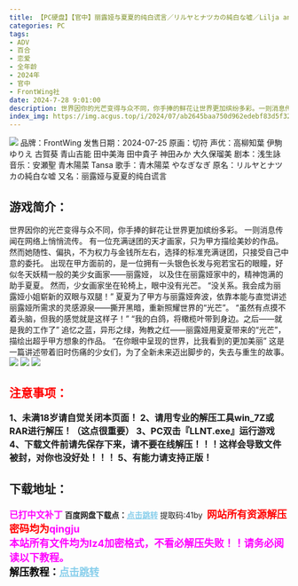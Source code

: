 ```yaml
---
title: 【PC硬盘】【官中】丽露娅与夏夏的纯白谎言／リルヤとナツカの純白な嘘／Lilja and Natsuka Painting Lies
categories: PC
tags:
- ADV
- 百合
- 恋爱
- 全年龄
- 2024年
- 官中
- FrontWing社
date: 2024-7-28 9:01:00
description: 世界因你的光芒变得与众不同，你手捧的鲜花让世界更加缤纷多彩。一则消息传闻在网络上悄悄流传。有一位充满谜团的天才画家，只为甲方描绘美妙的作品。然而她随性、偏执，不为权力与金钱所左右，选择的标准充满谜团，只接受自己中意的委托。出现在甲方面前的，是一位拥有一头银色长发与宛若宝石的眼瞳，好似冬天妖精一般的美少女画家——丽露娅，
index_img: https://img.acgus.top/i/2024/07/ab2645baa750d962edebf83d5f321dce.webp
---
```

![](https://img.acgus.top/i/2024/07/ab2645baa750d962edebf83d5f321dce.webp)
品牌：FrontWing
发售日期：2024-07-25
原画：切符
声优：高柳知葉 伊駒ゆりえ 古賀葵 青山吉能 田中美海 田中貴子 神田みか 大久保瑠美
剧本：浅生詠
音乐：安瀬聖 青木陽菜 Tansa
歌手：青木陽菜 やなぎなぎ
原名：リルヤとナツカの純白な嘘
又名：丽露娅与夏夏的纯白谎言

## 游戏简介：
世界因你的光芒变得与众不同，你手捧的鲜花让世界更加缤纷多彩。
一则消息传闻在网络上悄悄流传。
有一位充满谜团的天才画家，只为甲方描绘美妙的作品。
然而她随性、偏执，不为权力与金钱所左右，选择的标准充满谜团，只接受自己中意的委托。
出现在甲方面前的，是一位拥有一头银色长发与宛若宝石的眼瞳，好似冬天妖精一般的美少女画家——丽露娅，
以及住在丽露娅家中的，精神饱满的助手夏夏。
然而，少女画家坐在轮椅上，眼中没有光芒。
“没关系。我会成为丽露娅小姐崭新的双眼与双腿！”
夏夏为了甲方与丽露娅奔波，依靠本能与直觉讲述丽露娅所需求的灵感源泉——撕开黑暗，重新照耀世界的“光芒”。
“虽然有点摸不着头脑，但我的感觉就是这样子！”
“我的白鸽，将橄榄叶带到身边。之后——就是我的工作了”
追忆之蓝，异形之绿，殉教之红——丽露娅用夏夏带来的“光芒”，描绘出超乎甲方想象的作品。
“在你眼中呈现的世界，比我看到的更加美丽”
这是一篇讲述带着旧时伤痛的少女们，为了全新未来迈出脚步的，失去与重生的故事。
![](https://img.acgus.top/i/2024/07/d3aee32b6c5c9176e7e9aa3fff43dc81.webp)
![](https://img.acgus.top/i/2024/07/dd65e3673902b994cb3a29afa252fa9d.webp)
![](https://img.acgus.top/i/2024/07/4bce56ffb59b723dc873b7cd4084e2a2.webp)





## <font color=#FF0000 >注意事项：</font>
<font size=3><b>1、未满18岁请自觉关闭本页面！
2、请用专业的解压工具win_7Z或RAR进行解压！（这点很重要）
3、PC双击『LLNT.exe』运行游戏
4、下载文件前请先保存下来，请不要在线解压！！！这样会导致文件被封，对你也没好处！！！
5、有能力请支持正版！</b></font>

## 下载地址：
<font color=#FF00FF size=3><b>已打中文补丁</b></font>
<b>百度网盘下载点：</b><a href="https://pan.baidu.com/s/1ffbJky1oWMXClTi01Rfqsg?pwd=41by" style="color: #87CEEB;"><b>点击跳转</b></a> 提取码:41by
<a style="padding: 0" href="https://post.qingju.org/AD/"><img style="max-width:100%" src="https://img.acgus.top/i/2024/07/478f689b8021d8d499ab43d21acf137a.gif" alt=""></a>
<b><font color=#FF0000 size=4>网站所有资源解压密码均为</b></font><b><font color=#FF00FF size=4>qingju</font><font color=#FF0000 ></font></b><br><b><font color=#FF00FF size=4>本站所有文件均为lz4加密格式，不看必解压失败！！请务必阅读以下教程。</b></font><br><b><font color=#000 size=4>解压教程：</b><a href="https://post.qingju.org/tutorial/000/" style="color: #87CEEB;"><b>点击跳转</b></a>